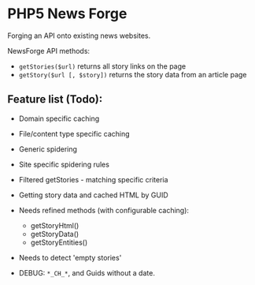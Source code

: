 PHP5 News Forge
===============

Forging an API onto existing news websites.


NewsForge API methods:

* `getStories($url)` returns all story links on the page
* `getStory($url [, $story])` returns the story data from an article page



Feature list (Todo):
--------------------

* Domain specific caching
* File/content type specific caching
* Generic spidering
* Site specific spidering rules
* Filtered getStories - matching specific criteria
* Getting story data and cached HTML by GUID
* Needs refined methods (with configurable caching):
  * getStoryHtml()
  * getStoryData()
  * getStoryEntities()
* Needs to detect 'empty stories'

* DEBUG: `*_CH_*`, and Guids without a date.